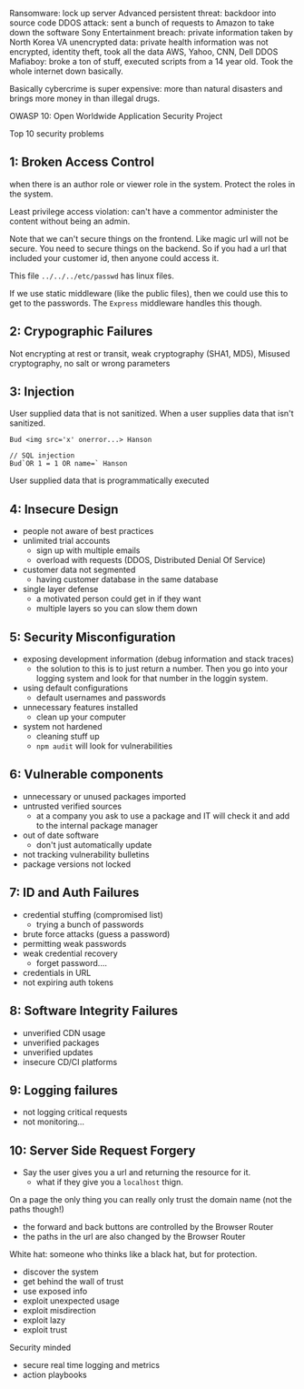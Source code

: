 Ransomware: lock up server
Advanced persistent threat: backdoor into source code
DDOS attack: sent a bunch of requests to Amazon to take down the software
Sony Entertainment breach: private information taken by North Korea
VA unencrypted data: private health information was not encrypted, identity theft, took all the data
AWS, Yahoo, CNN, Dell DDOS Mafiaboy: broke a ton of stuff, executed scripts from a 14 year old. Took the whole internet down basically.

Basically cybercrime is super expensive: more than natural disasters and brings more money in than illegal drugs.

OWASP 10: Open Worldwide Application Security Project

Top 10 security problems
## 1: Broken Access Control
when there is an author role or viewer role in the system. Protect the roles in the system.

Least privilege access violation: can't have a commentor administer the content without being an admin.

Note that we can't secure things on the frontend. Like magic url will not be secure. You need to secure things on the backend. So if you had a url that included your customer id, then anyone could access it.

This file `../../../etc/passwd` has linux files.

If we use static middleware (like the public files), then we could use this to get to the passwords. The `Express` middleware handles this though.

## 2: Crypographic Failures
Not encrypting at rest or transit, weak cryptography (SHA1, MD5), Misused cryptography, no salt or wrong parameters

## 3: Injection
User supplied data that is not sanitized. When a user supplies data that isn't sanitized.

```
Bud <img src='x' onerror...> Hanson

// SQL injection
Bud`OR 1 = 1 OR name=` Hanson
```
User supplied data that is programmatically executed

## 4: Insecure Design
- people not aware of best practices
- unlimited trial accounts
    - sign up with multiple emails
    - overload with requests (DDOS, Distributed Denial Of Service)
- customer data not segmented
    - having customer database in the same database
- single layer defense
    - a motivated person could get in if they want
    - multiple layers so you can slow them down

## 5: Security Misconfiguration
- exposing development information (debug information and stack traces)
    - the solution to this is to just return a number. Then you go into your logging system and look for that number in the loggin system.
- using default configurations
    - default usernames and passwords
- unnecessary features installed
    - clean up your computer
- system not hardened
    - cleaning stuff up
    - `npm audit` will look for vulnerabilities

## 6: Vulnerable components
- unnecessary or unused packages imported
- untrusted verified sources
    - at a company you ask to use a package and IT will check it and add to the internal package manager
- out of date software
    - don't just automatically update
- not tracking vulnerability bulletins
- package versions not locked

## 7: ID and Auth Failures
- credential stuffing (compromised list)
    - trying a bunch of passwords
- brute force attacks (guess a password)
- permitting weak passwords
- weak credential recovery
    - forget password....
- credentials in URL     
- not expiring auth tokens

## 8: Software Integrity Failures
- unverified CDN usage
- unverified packages
- unverified updates
- insecure CD/CI platforms

## 9: Logging failures
- not logging critical requests
- not monitoring...

## 10: Server Side Request Forgery
- Say the user gives you a url and returning the resource for it.
    - what if they give you a `localhost` thign.

On a page the only thing you can really only trust the domain name (not the paths though!)
- the forward and back buttons are controlled by the Browser Router
- the paths in the url are also changed by the Browser Router

White hat: someone who thinks like a black hat, but for protection.
- discover the system
- get behind the wall of trust
- use exposed info
- exploit unexpected usage
- exploit misdirection
- exploit lazy
- exploit trust

Security minded
- secure real time logging and metrics
- action playbooks
